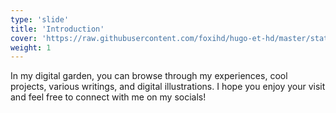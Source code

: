 ```yaml
---
type: 'slide'
title: 'Introduction'
cover: 'https://raw.githubusercontent.com/foxihd/hugo-et-hd/master/static/svg/flowlines/28.svg'
weight: 1
---
```


In my digital garden, you can browse through my experiences, cool projects, various writings, and digital illustrations. I hope you enjoy your visit and feel free to connect with me on my socials!